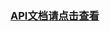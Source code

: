 
### <a href="https://github.com/kongzhi0707/front-end-learn/blob/master/node/graphql.md">API文档请点击查看</a>